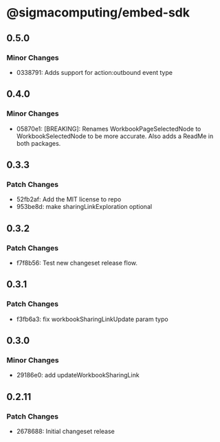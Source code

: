 # @sigmacomputing/embed-sdk

## 0.5.0

### Minor Changes

- 0338791: Adds support for action:outbound event type

## 0.4.0

### Minor Changes

- 05870e1: [BREAKING]: Renames WorkbookPageSelectedNode to WorkbookSelectedNode to be more accurate. Also adds a ReadMe in both packages.

## 0.3.3

### Patch Changes

- 52fb2af: Add the MIT license to repo
- 953be8d: make sharingLinkExploration optional

## 0.3.2

### Patch Changes

- f7f8b56: Test new changeset release flow.

## 0.3.1

### Patch Changes

- f3fb6a3: fix workbookSharingLinkUpdate param typo

## 0.3.0

### Minor Changes

- 29186e0: add updateWorkbookSharingLink

## 0.2.11

### Patch Changes

- 2678688: Initial changeset release
